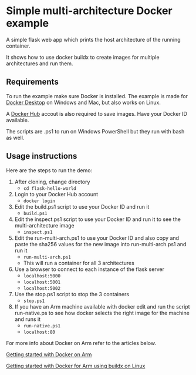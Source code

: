 # Simple multi-architecture Docker example
A simple flask web app which prints the host architecture of the running container.

It shows how to use docker buildx to create images for multiple architectures and run them.

## Requirements
To run the example make sure Docker is installed. The example is made for [Docker Desktop](https://www.docker.com/products/docker-desktop) on Windows and Mac, but also works on Linux. 

A [Docker Hub](https://hub.docker.com/) accout is also required to save images. Have your Docker ID available.

The scripts are .ps1 to run on Windows PowerShell but they run with bash as well.

## Usage instructions
Here are the steps to run the demo:

  1. After cloning, change directory
     - ```cd flask-hello-world```
  2. Login to your Docker Hub account
     - ```docker login```
  3. Edit the build.ps1 script to use your Docker ID and run it
     - ```build.ps1```
  4. Edit the inspect.ps1 script to use your Docker ID and run it to see the multi-architecture image
     - ```inspect.ps1```
  5. Edit the run-multi-arch.ps1 to use your Docker ID and also copy and paste the sha256 values for the new image into run-multi-arch.ps1 and run it
     - ```run-multi-arch.ps1```
     - This will run a container for all 3 architectures
  6. Use a browser to connect to each instance of the flask server
     - ```localhost:5000```
     - ```localhost:5001```
     - ```localhost:5002```
  7. Use the stop.ps1 script to stop the 3 containers
     - ```stop.ps1```
  8. If you have an Arm machine available with docker edit and run the script run-native.ps to see how docker selects the right image for the machine and runs it
     - ```run-native.ps1```
     - ```localhost:80```

For more info about Docker on Arm refer to the articles below.

[Getting started with Docker on Arm](https://community.arm.com/developer/tools-software/tools/b/tools-software-ides-blog/posts/getting-started-with-docker-on-arm)

[Getting started with Docker for Arm using buildx on Linux](https://community.arm.com/developer/tools-software/tools/b/tools-software-ides-blog/posts/getting-started-with-docker-for-arm-on-linux)
